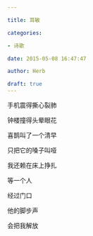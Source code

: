 ```yaml
---

title: 耳敏

categories:

- 诗歌

date: 2015-05-08 16:47:47

author: Herb

draft: true
---
```


手机震得撕心裂肺

钟楼撞得头晕眼花

喜鹊叫了一个清早

只把它的嗓子叫哑

我还赖在床上挣扎

等一个人

经过门口

他的脚步声

会把我解放